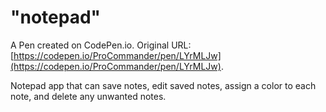 # "notepad"

A Pen created on CodePen.io. Original URL: [https://codepen.io/ProCommander/pen/LYrMLJw](https://codepen.io/ProCommander/pen/LYrMLJw).

Notepad app that can save notes, edit saved notes, assign a color to each note, and delete any unwanted notes.